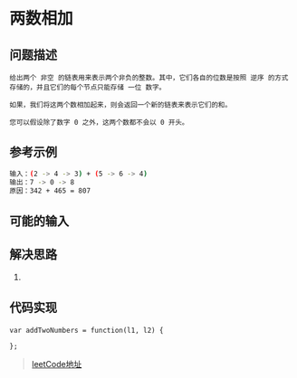 <!--
 * @Description: 两数相加
 * @Date: 2020-01-10 10:23:13
 * @LastEditors  : phoebus
 * @LastEditTime : 2020-01-13 09:17:35
 * @label：leetCode
 -->

# 两数相加

## 问题描述

	给出两个 非空 的链表用来表示两个非负的整数。其中，它们各自的位数是按照 逆序 的方式存储的，并且它们的每个节点只能存储 一位 数字。

	如果，我们将这两个数相加起来，则会返回一个新的链表来表示它们的和。

	您可以假设除了数字 0 之外，这两个数都不会以 0 开头。

## 参考示例

``` BASH
输入：(2 -> 4 -> 3) + (5 -> 6 -> 4)
输出：7 -> 0 -> 8
原因：342 + 465 = 807
```

## 可能的输入



## 解决思路

1. 

## 代码实现

#### 

``` JS
var addTwoNumbers = function(l1, l2) {
    
};
```


> [leetCode地址](https://leetcode-cn.com/problems/add-two-numbers/)
